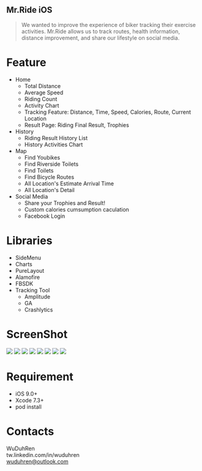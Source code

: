 ## Mr.Ride iOS
> We wanted to improve the experience of biker tracking their exercise activities. Mr.Ride allows us to track routes, health information, distance improvement, and share our lifestyle on social media.

# Feature
  * Home
    * Total Distance
    * Average Speed
    * Riding Count
    * Activity Chart
    * Tracking Feature: Distance, Time, Speed, Calories, Route, Current Location
    * Result Page: Riding Final Result, Trophies
  * History
    * Riding Result History List
    * History Activities Chart
  * Map
    * Find Youbikes
    * Find Riverside Toilets
    * Find Toilets
    * Find Bicycle Routes
    * All Location's Estimate Arrival Time
    * All Location's Detail
  * Social Media
    * Share your Trophies and Result!
    * Custom calories cumsumption caculation
    * Facebook Login

# Libraries
  * SideMenu
  * Charts
  * PureLayout
  * Alamofire
  * FBSDK
  * Tracking Tool
    * Amplitude
    * GA
    * Crashlytics


# ScreenShot
![](http://i.imgur.com/eMxQHBC.png)
![](http://i.imgur.com/wCttSdY.png)
![](http://i.imgur.com/KSn9P4f.png)
![](http://i.imgur.com/UXAgLZ8.png)
![](http://i.imgur.com/5teKeoQ.png)
![](http://i.imgur.com/riXpajo.png)
![](http://i.imgur.com/LIa01nc.png)
![](http://i.imgur.com/SctTixK.png)


# Requirement
  * iOS 9.0+
  * Xcode 7.3+
  * pod install

# Contacts
WuDuhRen
<br>tw.linkedin.com/in/wuduhren
<br>wuduhren@outlook.com
